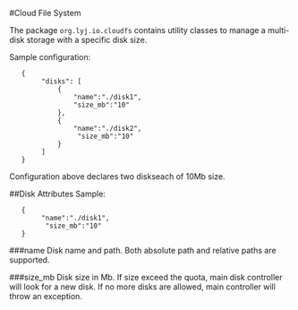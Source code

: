 #Cloud File System

The package `org.lyj.io.cloudfs` contains utility classes to manage a multi-disk storage with a specific disk  size.

Sample configuration:
```
   {
        "disks": [
            {
                "name":"./disk1",
                "size_mb":"10"
            },
            {
                "name":"./disk2",
                 "size_mb":"10"
            }      
        ]
   }
```

Configuration above declares two diskseach of 10Mb size.

##Disk Attributes
Sample:
```
   {
        "name":"./disk1",
         "size_mb":"10"
   }
```
###name
Disk name and path. Both absolute path and relative paths are supported.

###size_mb
Disk size in Mb. If size exceed the quota, main disk controller will look for a new disk.
If no more disks are allowed, main controller will throw an exception.